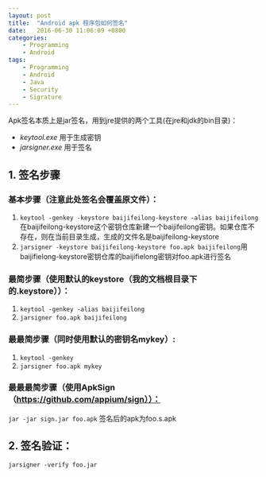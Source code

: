 ```yaml
---
layout: post
title:  "Android apk 程序包如何签名"
date:   2016-06-30 11:06:09 +0800
categories:
    - Programming
    - Android
tags:
    - Programming
    - Android
    - Java
    - Security
    - Sigrature
---
```


Apk签名本质上是jar签名，用到jre提供的两个工具(在jre和jdk的bin目录)：

- *keytool.exe* 用于生成密钥
- *jarsigner.exe* 用于签名

<!-- more -->

## 1. 签名步骤

### 基本步骤（注意此处签名会覆盖原文件）：

1. `keytool -genkey -keystore baijifeilong-keystore -alias baijifeilong` 在baijifeilong-keystore这个密钥仓库新建一个baijifeilong密钥。如果仓库不存在，则在当前目录生成，生成的文件名是baijifeilong-keystore
2. `jarsigner -keystore baijifeilong-keystore foo.apk baijifeilong`用baijifielong-keystore密钥仓库的baijifielong密钥对foo.apk进行签名

### 最简步骤（使用默认的keystore（我的文档根目录下的.keystore））：

1. `keytool -genkey -alias baijifeilong`
2. `jarsigner foo.apk baijifeilong`

### 最最简步骤（同时使用默认的密钥名mykey）:

1. `keytool -genkey`
2. `jarsigner foo.apk mykey`

### 最最最简步骤（使用ApkSign（https://github.com/appium/sign））：

`jar -jar sign.jar foo.apk` 签名后的apk为foo.s.apk

## 2. 签名验证：

`jarsigner -verify foo.jar`
